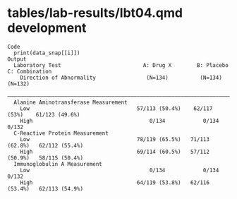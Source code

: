 # tables/lab-results/lbt04.qmd development

    Code
      print(data_snap[[i]])
    Output
      Laboratory Test                          A: Drug X        B: Placebo     C: Combination
        Direction of Abnormality                (N=134)          (N=134)          (N=132)    
      ———————————————————————————————————————————————————————————————————————————————————————
      Alanine Aminotransferase Measurement                                                   
        Low                                  57/113 (50.4%)    62/117 (53%)    61/123 (49.6%)
        High                                     0/134            0/134            0/132     
      C-Reactive Protein Measurement                                                         
        Low                                  78/119 (65.5%)   71/113 (62.8%)   62/112 (55.4%)
        High                                 69/114 (60.5%)   57/112 (50.9%)   58/115 (50.4%)
      Immunoglobulin A Measurement                                                           
        Low                                      0/134            0/134            0/132     
        High                                 64/119 (53.8%)   62/116 (53.4%)   62/113 (54.9%)

